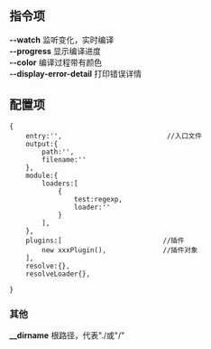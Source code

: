 ## 指令项
**--watch** 监听变化，实时编译  
**--progress** 显示编译进度  
**--color** 编译过程带有颜色  
**--display-error-detail** 打印错误详情

## 配置项
    {
        entry:'',                          //入口文件
        output:{
            path:'',
            filename:''
        },
        module:{
            loaders:[
                {
                    test:regexp,
                    loader:''
                }
            ],
        },
        plugins:[                         //插件
            new xxxPlugin(),              //插件对象
        ],
        resolve:{},
        resolveLoader{},
        
    }
### 其他
**__dirname** 根路径，代表"./或"/"